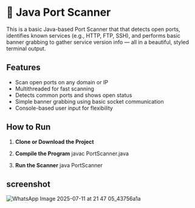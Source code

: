 # 🔐 Java Port Scanner

This is a basic Java-based Port Scanner that that detects open ports, identifies known services (e.g., HTTP, FTP, SSH), and performs basic banner grabbing to gather service version info — all in a beautiful, styled terminal output.

##  Features

- Scan open ports on any domain or IP
- Multithreaded for fast scanning
- Detects common ports and shows open status
- Simple banner grabbing using basic socket communication
- Console-based user input for flexibility


## How to Run

1. **Clone or Download the Project**

2. **Compile the Program**
   javac PortScanner.java
   
3. **Run the Scanner**
   java PortScanner

## screenshot

![WhatsApp Image 2025-07-11 at 21 47 05_43756a1a](https://github.com/user-attachments/assets/c7109cc1-1e6e-48c6-9630-1862c2882b1c)
